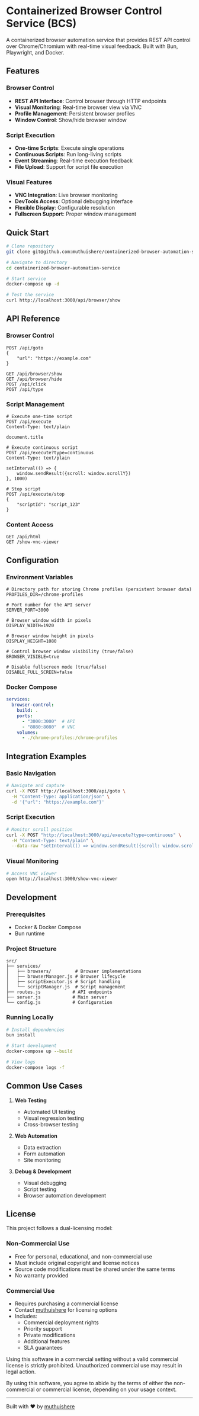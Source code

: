 # Containerized Browser Control Service (BCS)
A containerized browser automation service that provides REST API control over Chrome/Chromium with real-time visual feedback. Built with Bun, Playwright, and Docker.


## Features

### Browser Control
- **REST API Interface**: Control browser through HTTP endpoints
- **Visual Monitoring**: Real-time browser view via VNC
- **Profile Management**: Persistent browser profiles
- **Window Control**: Show/hide browser window


### Script Execution
- **One-time Scripts**: Execute single operations
- **Continuous Scripts**: Run long-living scripts
- **Event Streaming**: Real-time execution feedback
- **File Upload**: Support for script file execution

### Visual Features
- **VNC Integration**: Live browser monitoring
- **DevTools Access**: Optional debugging interface
- **Flexible Display**: Configurable resolution
- **Fullscreen Support**: Proper window management

## Quick Start

```bash
# Clone repository
git clone git@github.com:muthuishere/containerized-browser-automation-service.git

# Navigate to directory
cd containerized-browser-automation-service

# Start service
docker-compose up -d

# Test the service
curl http://localhost:3000/api/browser/show
```

## API Reference

### Browser Control
```http
POST /api/goto
{
    "url": "https://example.com"
}

GET /api/browser/show
GET /api/browser/hide
POST /api/click
POST /api/type
```

### Script Management
```http
# Execute one-time script
POST /api/execute
Content-Type: text/plain

document.title

# Execute continuous script
POST /api/execute?type=continuous
Content-Type: text/plain

setInterval(() => {
    window.sendResult({scroll: window.scrollY})
}, 1000)

# Stop script
POST /api/execute/stop
{
    "scriptId": "script_123"
}
```

### Content Access
```http
GET /api/html
GET /show-vnc-viewer
```

## Configuration

### Environment Variables
```env
# Directory path for storing Chrome profiles (persistent browser data)
PROFILES_DIR=/chrome-profiles

# Port number for the API server
SERVER_PORT=3000

# Browser window width in pixels
DISPLAY_WIDTH=1920

# Browser window height in pixels
DISPLAY_HEIGHT=1080

# Control browser window visibility (true/false)
BROWSER_VISIBLE=true

# Disable fullscreen mode (true/false)
DISABLE_FULL_SCREEN=false
```

### Docker Compose
```yaml
services:
  browser-control:
    build: .
    ports:
      - "3000:3000"  # API
      - "8080:8080"  # VNC
    volumes:
      - ./chrome-profiles:/chrome-profiles
```

## Integration Examples

### Basic Navigation
```bash
# Navigate and capture
curl -X POST http://localhost:3000/api/goto \
  -H "Content-Type: application/json" \
  -d '{"url": "https://example.com"}'


```

### Script Execution
```bash
# Monitor scroll position
curl -X POST "http://localhost:3000/api/execute?type=continuous" \
  -H "Content-Type: text/plain" \
  --data-raw "setInterval(() => window.sendResult({scroll: window.scrollY}), 1000)"
```

### Visual Monitoring
```bash
# Access VNC viewer
open http://localhost:3000/show-vnc-viewer
```

## Development

### Prerequisites
- Docker & Docker Compose
- Bun runtime


### Project Structure
```
src/
├── services/
│   ├── browsers/         # Browser implementations
│   ├── browserManager.js # Browser lifecycle
│   ├── scriptExecutor.js # Script handling
│   └── scriptManager.js  # Script management
├── routes.js            # API endpoints
├── server.js            # Main server
└── config.js            # Configuration
```

### Running Locally
```bash
# Install dependencies
bun install

# Start development
docker-compose up --build

# View logs
docker-compose logs -f
```

## Common Use Cases

1. **Web Testing**
   - Automated UI testing
   - Visual regression testing
   - Cross-browser testing

2. **Web Automation**
   - Data extraction
   - Form automation
   - Site monitoring

3. **Debug & Development**
   - Visual debugging
   - Script testing
   - Browser automation development







## License

This project follows a dual-licensing model:

### Non-Commercial Use
- Free for personal, educational, and non-commercial use
- Must include original copyright and license notices
- Source code modifications must be shared under the same terms
- No warranty provided

### Commercial Use
- Requires purchasing a commercial license
- Contact [muthuishere](https://github.com/muthuishere) for licensing options
- Includes:
  - Commercial deployment rights
  - Priority support
  - Private modifications
  - Additional features
  - SLA guarantees


Using this software in a commercial setting without a valid commercial license is strictly prohibited. Unauthorized commercial use may result in legal action.

By using this software, you agree to abide by the terms of either the non-commercial or commercial license, depending on your usage context.


---

Built with ❤️ by [muthuishere](https://github.com/muthuishere)
